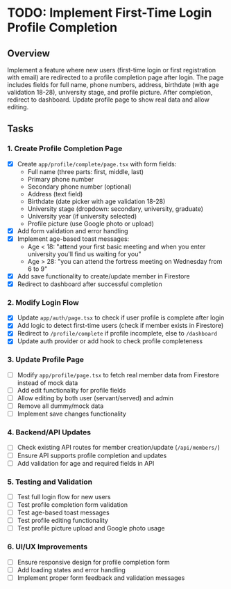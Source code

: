 # TODO: Implement First-Time Login Profile Completion

## Overview

Implement a feature where new users (first-time login or first registration with email) are redirected to a profile completion page after login. The page includes fields for full name, phone numbers, address, birthdate (with age validation 18-28), university stage, and profile picture. After completion, redirect to dashboard. Update profile page to show real data and allow editing.

## Tasks

### 1. Create Profile Completion Page

- [x] Create `app/profile/complete/page.tsx` with form fields:
  - Full name (three parts: first, middle, last)
  - Primary phone number
  - Secondary phone number (optional)
  - Address (text field)
  - Birthdate (date picker with age validation 18-28)
  - University stage (dropdown: secondary, university, graduate)
  - University year (if university selected)
  - Profile picture (use Google photo or upload)
- [x] Add form validation and error handling
- [x] Implement age-based toast messages:
  - Age < 18: "attend your first basic meeting and when you enter university you'll find us waiting for you"
  - Age > 28: "you can attend the fortress meeting on Wednesday from 6 to 9"
- [x] Add save functionality to create/update member in Firestore
- [x] Redirect to dashboard after successful completion

### 2. Modify Login Flow

- [x] Update `app/auth/page.tsx` to check if user profile is complete after login
- [x] Add logic to detect first-time users (check if member exists in Firestore)
- [x] Redirect to `/profile/complete` if profile incomplete, else to `/dashboard`
- [x] Update auth provider or add hook to check profile completeness

### 3. Update Profile Page

- [ ] Modify `app/profile/page.tsx` to fetch real member data from Firestore instead of mock data
- [ ] Add edit functionality for profile fields
- [ ] Allow editing by both user (servant/served) and admin
- [ ] Remove all dummy/mock data
- [ ] Implement save changes functionality

### 4. Backend/API Updates

- [ ] Check existing API routes for member creation/update (`/api/members/`)
- [ ] Ensure API supports profile completion and updates
- [ ] Add validation for age and required fields in API

### 5. Testing and Validation

- [ ] Test full login flow for new users
- [ ] Test profile completion form validation
- [ ] Test age-based toast messages
- [ ] Test profile editing functionality
- [ ] Test profile picture upload and Google photo usage

### 6. UI/UX Improvements

- [ ] Ensure responsive design for profile completion form
- [ ] Add loading states and error handling
- [ ] Implement proper form feedback and validation messages
